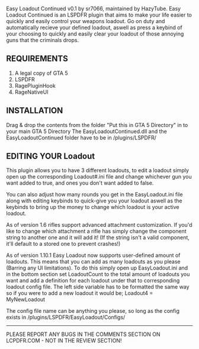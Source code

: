Easy Loadout Continued v0.1 by sr7066, maintained by HazyTube.
Easy Loadout Continued is an LSPDFR plugin that aims to make your life easier to quickly and easily control your weapons loadout.
Go on duty and automatically recieve your defined loadout, aswell as press a keybind of your choosing to quickly and easily clear your loadout of those
annoying guns that the criminals drops.

REQUIREMENTS
----------------
1. A legal copy of GTA 5
2. LSPDFR
3. RagePluginHook
4. RageNativeUI

INSTALLATION
----------------
Drag & drop the contents from the folder "Put this in GTA 5 Directory" in to your main GTA 5 Directory
The EasyLoadoutContinued.dll and the EasyLoadoutContinued folder have to be in /plugins/LSPDFR/

EDITING YOUR Loadout
---
This plugin allows you to have 3 different loadouts, to edit a loadout simply open up the corresponding Loadout#.ini file
and change whichever gun you want added to true, and ones you don't want added to false.

You can also adjust how many rounds you get in the EasyLoadout.ini file along with editing keybinds to quick-give you your loadout aswell as
the keybinds to bring up the money to change which loadout is your active loadout.

As of version 1.6 rifles support advanced attachment customization. If you'd like to change which attachment a rifle has simply change the component string
to another one and it will add it! (If the string isn't a valid component, it'll default to a stored one to prevent crashes!)

As of version 1.10.1 Easy Loadout now supports user-defined amount of loadouts. This means that you can add as many loadouts as you please (Barring any UI limitations).
To do this simply open up EasyLoadout.ini and in the bottom section set LoadoutCount to the total amount of loadouts you want and add a definition for each loadout
under that to corresponding loadout config file. The left side variable has to be formatted the same way so if you were to add a new loadout it would be;
Loadout4 = MyNewLoadout

The config file name can be anything you please, so long as the config exists in /plugins/LSPDFR/EasyLoadout/Configs/

-------------------------------------------------------------------------------------------
PLEASE REPORT ANY BUGS IN THE COMMENTS SECTION ON LCPDFR.COM - NOT IN THE REVIEW SECTION!
